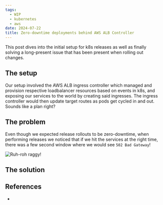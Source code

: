 ```yaml
---
tags:
  - WIP
  - kubernetes
  - aws
date: 2024-07-22
title: Zero-downtime deployments behind AWS ALB Controller
---
```



This post dives into the initial setup for k8s releases as well as finally solving a long-present issue that has been present when rolling out changes.

## The setup

Our  setup involved the AWS ALB ingress controller which managed and provision respective loadbalancer resources based on events in k8s, and exposing our services to the world by creating said ingresses. The ingress controller would then update target routes as pods get cycled in and out. Sounds like a plan right?

## The problem

Even though we expected release rollouts to be zero-downtime, when performing releases we noticed that if we hit the services at the right time, there was a few second window where we would see `502 Bad Gateway`!

![Ruh-roh raggy!](https://res.cloudinary.com/drwjkxxud/image/upload/v1722577813/giphy_1_dow8oh.gif)

## The solution



## References

- 
